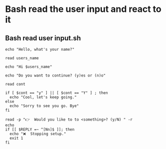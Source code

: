 # Bash read the user input and react to it

## Bash read user input.sh

```shell
echo "Hello, what's your name?"

read users_name

echo "Hi $users_name"

echo "Do you want to continue? (y)es or (n)o"

read cont

if [ $cont == "y" ] || [ $cont == "Y" ] ; then
  echo "Cool, let's keep going."
else
  echo "Sorry to see you go. Bye"
fi

read -p "👉  Would you like to to <something>? (y/N) " -r
echo
if [[ $REPLY =~ ^[Nn]$ ]]; then
  echo "❌  Stopping setup."
  exit 1
fi
```

